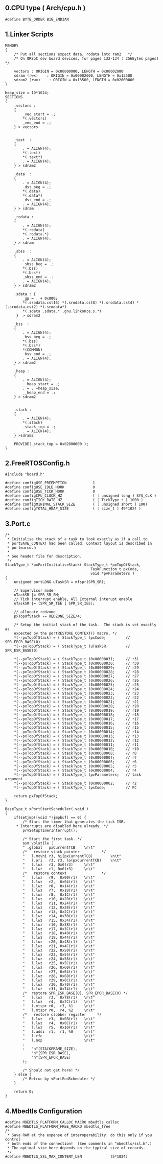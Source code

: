 0.CPU type ( Arch/cpu.h )
------------------------------
	#define BYTE_ORDER BIG_ENDIAN

1.Linker Scripts
--------------------------
	MEMORY
	{
	    /* Put all sections expect data, rodata into ram2   */
	    /* On ORSoC dev board devices, for pages 132-134 ( 256Bytes pages)  */
	
		vectors : ORIGIN = 0x00000000, LENGTH = 0x00002000
		sdram (rwx)    : ORIGIN = 0x00002000, LENGTH = 0x13500
		sdram2 (rwx)	: ORIGIN = 0x13500, LENGTH = 0x02000000 
	}

	heap_size = 10*1024;
	SECTIONS
	{
		.vectors :
		{
			_vec_start = .;
			*(.vectors)
			_vec_end = .;
		} > vectors
	
	
		.text  :
		{
			. = ALIGN(4);
			*(.text)
			*(.text*)
			. = ALIGN(4);
		} > sdram2
	
		.data  :
		{
			. = ALIGN(4);
			_dst_beg = .;
			*(.data)
			*(.data*)
			_dst_end = .;
			. = ALIGN(4);
		} > sdram
	
		.rodata :
		{
			. = ALIGN(4);
			*(.rodata)
			*(.rodata.*)
			. = ALIGN(4);
		} > sdram
	
		.sbss  :
		{
			. = ALIGN(4);
			_sbss_beg = .;
			*(.bss)
			*(.bss*)
			_sbss_end = .;
			. = ALIGN(4);
		} > sdram2
	
	    .sdata : {
	        _gp = . + 0x800;
	        *(.srodata.cst16) *(.srodata.cst8) *(.srodata.cst4) *(.srodata.cst2) *(.srodata*)
	        *(.sdata .sdata.* .gnu.linkonce.s.*)
	     }	> sdram2
	
		.bss  :
		{
			. = ALIGN(4);
			_bss_beg = .;
			*(.bss)
			*(.bss*)
			*(COMMON)
			_bss_end = .;
			. = ALIGN(4);
		} > sdram2
	
		.heap :
		{
			. = ALIGN(4);
			__heap_start = .;
			. = . +heap_size;
			__heap_end = .;
		} > sdram2
	
	
		.stack :
		{
			. = ALIGN(4);
			*(.stack)
			_stack_top = .;
			. = ALIGN(4);
		} >sdram2
	
		PROVIDE(_stack_top = 0x02000000 );
	}

2.FreeRTOSConfig.h
----------------------------
	#include "board.h"
	
	#define configUSE_PREEMPTION            1
	#define configUSE_IDLE_HOOK             0
	#define configUSE_TICK_HOOK             0
	#define configCPU_CLOCK_HZ              ( ( unsigned long ) SYS_CLK )
	#define configTICK_RATE_HZ              ( ( TickType_t ) 1000 )
	#define configMINIMAL_STACK_SIZE        ( ( unsigned short ) 100)
	#define configTOTAL_HEAP_SIZE           ( ( size_t ) 49*1024 ) 

3.Port.c
---------------------

	/*
	 * Initialise the stack of a task to look exactly as if a call to
	 * portSAVE_CONTEXT had been called. Context layout is described in
	 * portmarco.h
	 *
	 * See header file for description.
	 */
	StackType_t *pxPortInitialiseStack( StackType_t *pxTopOfStack,
	                                       TaskFunction_t pxCode,
	                                       void *pvParameters )
	{
	    unsigned portLONG uTaskSR = mfspr(SPR_SR);
	
	    // Supervisor mode
	    uTaskSR |= SPR_SR_SM;
	    // Tick interrupt enable, All External interupt enable
	    uTaskSR |= (SPR_SR_TEE | SPR_SR_IEE);
	
	    // allocate redzone
	    pxTopOfStack -= REDZONE_SIZE/4;
	
	    /* Setup the initial stack of the task.  The stack is set exactly as
	    expected by the portRESTORE_CONTEXT() macro. */
	    *(--pxTopOfStack) = ( StackType_t )pxCode;         // SPR_EPCR_BASE(0)
	    *(--pxTopOfStack) = ( StackType_t )uTaskSR;        // SPR_ESR_BASE(0)
	
	    *(--pxTopOfStack) = ( StackType_t )0x00000031;     // r31
	    *(--pxTopOfStack) = ( StackType_t )0x00000030;     // r30
	    *(--pxTopOfStack) = ( StackType_t )0x00000029;     // r29
	    *(--pxTopOfStack) = ( StackType_t )0x00000028;     // r28
	    *(--pxTopOfStack) = ( StackType_t )0x00000027;     // r27
	    *(--pxTopOfStack) = ( StackType_t )0x00000026;     // r26
	    *(--pxTopOfStack) = ( StackType_t )0x00000025;     // r25
	    *(--pxTopOfStack) = ( StackType_t )0x00000024;     // r24
	    *(--pxTopOfStack) = ( StackType_t )0x00000023;     // r23
	    *(--pxTopOfStack) = ( StackType_t )0x00000022;     // r22
	    *(--pxTopOfStack) = ( StackType_t )0x00000021;     // r21
	    *(--pxTopOfStack) = ( StackType_t )0x00000020;     // r20
	    *(--pxTopOfStack) = ( StackType_t )0x00000019;     // r19
	    *(--pxTopOfStack) = ( StackType_t )0x00000018;     // r18
	    *(--pxTopOfStack) = ( StackType_t )0x00000017;     // r17
	    *(--pxTopOfStack) = ( StackType_t )0x00000016;     // r16
	    *(--pxTopOfStack) = ( StackType_t )0x00000015;     // r15
	    *(--pxTopOfStack) = ( StackType_t )0x00000014;     // r14
	    *(--pxTopOfStack) = ( StackType_t )0x00000013;     // r13
	    *(--pxTopOfStack) = ( StackType_t )0x00000012;     // r12
	    *(--pxTopOfStack) = ( StackType_t )0x00000011;     // r11
	    *(--pxTopOfStack) = ( StackType_t )0x00000010;     // r10
	    *(--pxTopOfStack) = ( StackType_t )0x00000008;     // r8
	    *(--pxTopOfStack) = ( StackType_t )0x00000007;     // r7
	    *(--pxTopOfStack) = ( StackType_t )0x00000006;     // r6
	    *(--pxTopOfStack) = ( StackType_t )0x00000005;     // r5
	    *(--pxTopOfStack) = ( StackType_t )0x00000004;     // r4
	    *(--pxTopOfStack) = ( StackType_t )pvParameters;   // task argument
	    *(--pxTopOfStack) = ( StackType_t )0x00000002;     // r2
	    *(--pxTopOfStack) = ( StackType_t )pxCode;         // PC
	
	    return pxTopOfStack;
	}

	BaseType_t xPortStartScheduler( void )
	{
	    if(setjmp((void *)jmpbuf) == 0) {
	        /* Start the timer that generates the tick ISR.
	     * Interrupts are disabled here already. */
	        prvSetupTimerInterrupt();
	
	        /* Start the first task. */
	        asm volatile (
	        " .global   pxCurrentTCB    \n\t"
	        /*   restore stack pointer          */
	        "   l.movhi r3, hi(pxCurrentTCB)        \n\t"
	        "   l.ori   r3, r3, lo(pxCurrentTCB)    \n\t"
	        "   l.lwz   r3, 0x0(r3)     \n\t"
	        "   l.lwz   r1, 0x0(r3)     \n\t"
	        /*   restore context                */
	        "   l.lwz   r9,  0x00(r1)   \n\t"
	        "   l.lwz   r2,  0x04(r1)   \n\t"
	        "   l.lwz   r6,  0x14(r1)   \n\t"
	        "   l.lwz   r7,  0x18(r1)   \n\t"
	        "   l.lwz   r8,  0x1C(r1)   \n\t"
	        "   l.lwz   r10, 0x20(r1)   \n\t"
	        "   l.lwz   r11, 0x24(r1)   \n\t"
	        "   l.lwz   r12, 0x28(r1)   \n\t"
	        "   l.lwz   r13, 0x2C(r1)   \n\t"
	        "   l.lwz   r14, 0x30(r1)   \n\t"
	        "   l.lwz   r15, 0x34(r1)   \n\t"
	        "   l.lwz   r16, 0x38(r1)   \n\t"
	        "   l.lwz   r17, 0x3C(r1)   \n\t"
	        "   l.lwz   r18, 0x40(r1)   \n\t"
	        "   l.lwz   r19, 0x44(r1)   \n\t"
	        "   l.lwz   r20, 0x48(r1)   \n\t"
	        "   l.lwz   r21, 0x4C(r1)   \n\t"
	        "   l.lwz   r22, 0x50(r1)   \n\t"
	        "   l.lwz   r23, 0x54(r1)   \n\t"
	        "   l.lwz   r24, 0x58(r1)   \n\t"
	        "   l.lwz   r25, 0x5C(r1)   \n\t"
	        "   l.lwz   r26, 0x60(r1)   \n\t"
	        "   l.lwz   r27, 0x64(r1)   \n\t"
	        "   l.lwz   r28, 0x68(r1)   \n\t"
	        "   l.lwz   r29, 0x6C(r1)   \n\t"
	        "   l.lwz   r30, 0x70(r1)   \n\t"
	        "   l.lwz   r31, 0x74(r1)   \n\t"
	        /*  restore SPR_ESR_BASE(0), SPR_EPCR_BASE(0) */
	        "   l.lwz   r3,  0x78(r1)   \n\t"
	        "   l.lwz   r4,  0x7C(r1)   \n\t"
	        "   l.mtspr r0,  r3, %1     \n\t"
	        "   l.mtspr r0,  r4, %2     \n\t"
	        /*   restore clobber register     */
	        "   l.lwz   r3,  0x08(r1)   \n\t"
	        "   l.lwz   r4,  0x0C(r1)   \n\t"
	        "   l.lwz   r5,  0x10(r1)   \n\t"
	        "   l.addi  r1,  r1, %0     \n\t"
	        "   l.rfe                   \n\t"
	        "   l.nop                   \n\t"
	        :
	        :   "n"(STACKFRAME_SIZE),
	            "n"(SPR_ESR_BASE),
	            "n"(SPR_EPCR_BASE)
	        );
	
	        /* Should not get here! */
	    } else {
	        /* Retrun by vPortEndScheduler */
	    }
	
	    return 0;
	}

4.Mbedtls Configuration
----------------------------------
	#define MBEDTLS_PLATFORM_CALLOC_MACRO mbedtls_calloc
	#define MBEDTLS_PLATFORM_FREE_MACRO	mbedtls_free
	/*
	 * Save RAM at the expense of interoperability: do this only if you control
	 * both ends of the connection!  (See comments in "mbedtls/ssl.h".)
	 * The optimal size here depends on the typical size of records.
	 */
	#define MBEDTLS_SSL_MAX_CONTENT_LEN             (5*1024)


